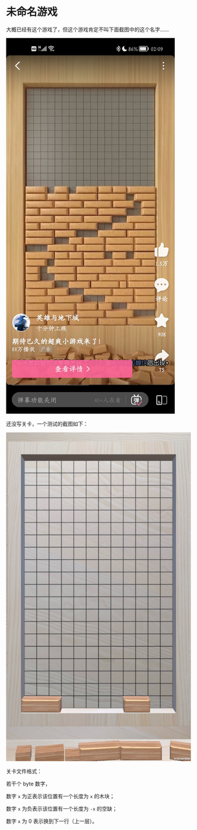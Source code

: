 # 未命名游戏

大概已经有这个游戏了，但这个游戏肯定不叫下面截图中的这个名字……

![](./Imgs/b.jpg)

还没写关卡，一个测试的截图如下：

![](./Imgs/test.png)

关卡文件格式：

若干个 byte 数字，

数字 `x` 为正表示该位置有一个长度为 `x` 的木块；

数字 `x` 为负表示该位置有一个长度为 `-x` 的空缺；

数字 `x` 为 0 表示换到下一行（上一层）。